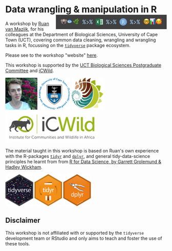 # Data wrangling & manipulation in R <img src="images/footer.png" height="45px" align="right" />

A workshop by [Ruan van Mazijk](https://rvanmazijk.github.io), for his colleagues at the Department of Biological Sciences, University of Cape Town (UCT), covering common data cleaning, wrangling and wrangling tasks in R, focussing on the [`tidyverse`](https://www.tidyverse.org/) package ecosystem.

Please see to the workshop "website" [here](https://tinyurl.com/r-with-ruan).

This workshop is supported by the [UCT Biological Sciences Postgraduate Committee](https://uctbioscipg.wixsite.com/uctbioscipg) and [iCWild](http://www.icwild.uct.ac.za/).

<p>
  <img src="images/face.jpg"         height="100px" />
  <img src="images/logos/UCT.png"    height="100px" />
  <img src="images/logos/BIO.png"    height="100px" />
  <img src="images/logos/iCWild.jpg" height="100px" />
</p>

The material taught in this workshop is based on Ruan's own experience with the R-packages [`tidyr`](https://tidyr.tidyverse.org/) and [`dplyr`](https://dplyr.tidyverse.org/), and general tidy-data-science principles he learnt from from [R for Data Science, by Garrett Grolemund & Hadley Wickham](https://r4ds.had.co.nz/).

<p>
  <img src="images/logos/hex-tidyverse.png" height="100px" />
  <img src="images/logos/hex-tidyr.png"     height="100px" />
  <img src="images/logos/hex-dplyr.png"     height="100px" />
</p>

## Disclaimer

This workshop is not affiliated with or supported by the `tidyverse` development team or RStudio and only aims to teach and foster the use of these tools.
